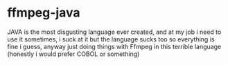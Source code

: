 # ffmpeg-java

JAVA is the most disgusting language ever created, and at my job i need to use it sometimes, i suck at it but the language sucks too so everything is fine i guess, anyway just doing things with Ffmpeg in this terrible language (honestly i would prefer COBOL or something)
